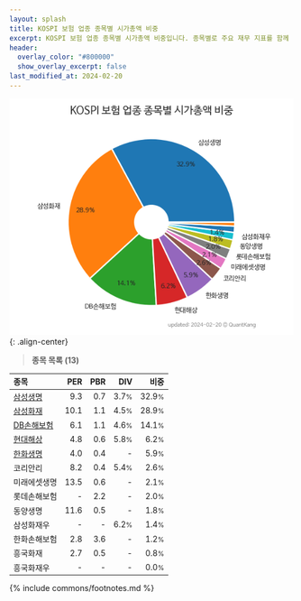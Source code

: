 ```yaml
---
layout: splash
title: KOSPI 보험 업종 종목별 시가총액 비중
excerpt: KOSPI 보험 업종 종목별 시가총액 비중입니다. 종목별로 주요 재무 지표를 함께 표시합니다.
header:
  overlay_color: "#800000"
  show_overlay_excerpt: false
last_modified_at: 2024-02-20
---
```



![KOSPI 보험 업종 종목별 시가총액 비중](/stats/sector/images/kospi_업종_보험_종목.png){: .align-center}


> **종목 목록 (13)**<a id="list"></a>

| **종목** | **PER** | **PBR** | **DIV** | **비중** |
| :------- | ------: | ------: | ------: | -------: |
| [삼성생명](/032830/) | 9.3 | 0.7 | 3.7<small>%</small> | 32.9<small>%</small> |
| [삼성화재](/000810/) | 10.1 | 1.1 | 4.5<small>%</small> | 28.9<small>%</small> |
| [DB손해보험](/005830/) | 6.1 | 1.1 | 4.6<small>%</small> | 14.1<small>%</small> |
| [현대해상](/001450/) | 4.8 | 0.6 | 5.8<small>%</small> | 6.2<small>%</small> |
| [한화생명](/088350/) | 4.0 | 0.4 | - | 5.9<small>%</small> |
| 코리안리 | 8.2 | 0.4 | 5.4<small>%</small> | 2.6<small>%</small> |
| 미래에셋생명 | 13.5 | 0.6 | - | 2.1<small>%</small> |
| 롯데손해보험 | - | 2.2 | - | 2.0<small>%</small> |
| 동양생명 | 11.6 | 0.5 | - | 1.8<small>%</small> |
| 삼성화재우 | - | - | 6.2<small>%</small> | 1.4<small>%</small> |
| 한화손해보험 | 2.8 | 3.6 | - | 1.2<small>%</small> |
| 흥국화재 | 2.7 | 0.5 | - | 0.8<small>%</small> |
| 흥국화재우 | - | - | - | 0.0<small>%</small> |

{% include commons/footnotes.md %}